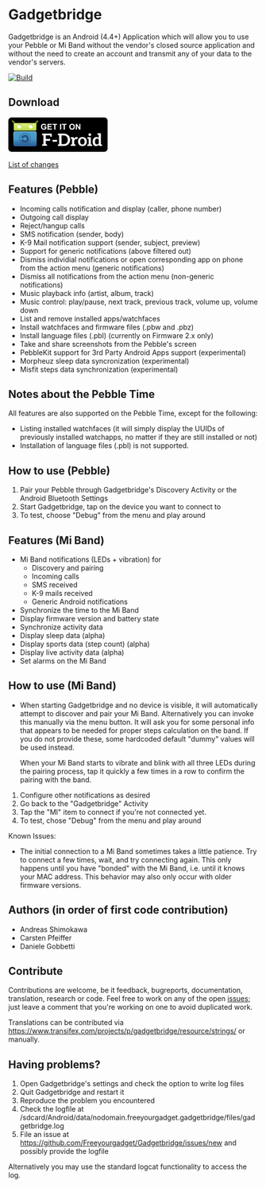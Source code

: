 Gadgetbridge
============

Gadgetbridge is an Android (4.4+) Application which will allow you to use your
Pebble or Mi Band without the vendor's closed source application and without the
need to create an account and transmit any of your data to the vendor's servers.

[![Build](https://travis-ci.org/Freeyourgadget/Gadgetbridge.svg?branch=master)](https://travis-ci.org/Freeyourgadget/Gadgetbridge)

## Download

[![Gadgetbridge on F-Droid](/Get_it_on_F-Droid.svg.png?raw=true "Download from F-Droid")](https://f-droid.org/repository/browse/?fdid=nodomain.freeyourgadget.gadgetbridge)

[List of changes](CHANGELOG.md)

## Features (Pebble)

* Incoming calls notification and display (caller, phone number)
* Outgoing call display
* Reject/hangup calls
* SMS notification (sender, body)
* K-9 Mail notification support (sender, subject, preview)
* Support for generic notifications (above filtered out)
* Dismiss individial notifications or open corresponding app on phone from the action menu (generic notifications)
* Dismiss all notifications from the action menu (non-generic notifications) 
* Music playback info (artist, album, track)
* Music control: play/pause, next track, previous track, volume up, volume down
* List and remove installed apps/watchfaces
* Install watchfaces and firmware files (.pbw and .pbz)
* Install language files (.pbl) (currently on Firmware 2.x only)
* Take and share screenshots from the Pebble's screen
* PebbleKit support for 3rd Party Android Apps support (experimental) 
* Morpheuz sleep data syncronization (experimental)
* Misfit steps data synchronization (experimental)

## Notes about the Pebble Time

All features are also supported on the Pebble Time, except for the following:

* Listing installed watchfaces (it will simply display the UUIDs of previously installed watchapps, no matter if they are still installed or not)
* Installation of language files (.pbl) is not supported.

## How to use (Pebble)

1. Pair your Pebble through Gadgetbridge's Discovery Activity or the Android Bluetooth Settings
2. Start Gadgetbridge, tap on the device you want to connect to
3. To test, choose "Debug" from the menu and play around

## Features (Mi Band)

* Mi Band notifications (LEDs + vibration) for 
    * Discovery and pairing
    * Incoming calls
    * SMS received
    * K-9 mails received
    * Generic Android notifications
* Synchronize the time to the Mi Band
* Display firmware version and battery state
* Synchronize activity data
* Display sleep data (alpha)
* Display sports data (step count) (alpha)
* Display live activity data (alpha)
* Set alarms on the Mi Band

## How to use (Mi Band)

* When starting Gadgetbridge and no device is visible, it will automatically
  attempt to discover and pair your Mi Band. Alternatively you can invoke this
  manually via the menu button. It will ask you for some personal info that appears
  to be needed for proper steps calculation on the band. If you do not provide these,
  some hardcoded default "dummy" values will be used instead. 

  When your Mi Band starts to vibrate and blink with all three LEDs during the pairing process,
  tap it quickly a few times in a row to confirm the pairing with the band.

1. Configure other notifications as desired
2. Go back to the "Gadgetbridge" Activity
3. Tap the "MI" item to connect if you're not connected yet.
4. To test, chose "Debug" from the menu and play around

Known Issues:

* The initial connection to a Mi Band sometimes takes a little patience. Try to connect a few times, wait, 
  and try connecting again. This only happens until you have "bonded" with the Mi Band, i.e. until it 
  knows your MAC address. This behavior may also only occur with older firmware versions.

## Authors (in order of first code contribution)

* Andreas Shimokawa
* Carsten Pfeiffer
* Daniele Gobbetti

## Contribute

Contributions are welcome, be it feedback, bugreports, documentation, translation, research or code. Feel free to work
on any of the open [issues](https://github.com/Freeyourgadget/Gadgetbridge/issues?q=is%3Aopen+is%3Aissue);
just leave a comment that you're working on one to avoid duplicated work.

Translations can be contributed via https://www.transifex.com/projects/p/gadgetbridge/resource/strings/ or
manually.

## Having problems?

1. Open Gadgetbridge's settings and check the option to write log files
2. Quit Gadgetbridge and restart it
3. Reproduce the problem you encountered
4. Check the logfile at /sdcard/Android/data/nodomain.freeyourgadget.gadgetbridge/files/gadgetbridge.log
5. File an issue at https://github.com/Freeyourgadget/Gadgetbridge/issues/new and possibly provide the logfile

Alternatively you may use the standard logcat functionality to access the log.


